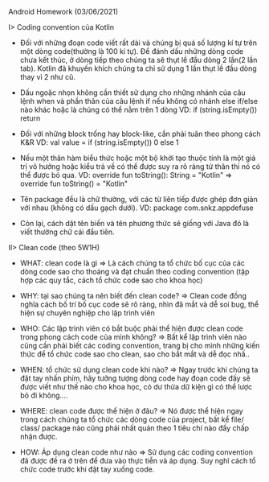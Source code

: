 Android Homework
(03/06/2021)

I> Coding convention của Kotlin
- Đối với những đoạn code viết rất dài và chúng bị quá số lượng kí tự trên một dòng code(thường là 100 kí tự). Để đánh dấu những dòng code chưa kết thúc, ở dòng tiếp theo chúng ta sẽ thụt lề đầu dòng 2 lần(2 lần tab).  Kotlin đã khuyến khích chúng ta chỉ sử dụng 1 lần thụt lề đầu dòng thay vì 2 như cũ.

- Dấu ngoặc nhọn không cần thiết sử dụng cho những nhánh của câu lệnh when và phần thân của câu lệnh if nếu không có nhánh else if/else nào khác hoặc là chúng có thể nằm trên 1 dòng
VD: if (string.isEmpty()) return

- Đối với những block trống hay block-like, cần phải tuân theo phong cách K&R
VD: val value = if (string.isEmpty()) 0 else 1

- Nếu một thân hàm biểu thức hoặc một bộ khởi tạo thuộc tính là một giá trị vô hướng hoặc kiểu trả về có thể được suy ra rõ ràng từ thân thì nó có thể được bỏ qua.
VD: override fun toString(): String = "Kotlin" 
        => override fun toString() = "Kotlin"

- Tên package đều là chữ thường, với các từ liên tiếp được ghép đơn giản với nhau (không có dấu gạch dưới).
VD: package com.snkz.appdefuse

- Còn lại, cách dặt tên biến và tên phương thức sẽ giống với Java đó là viết thường chữ cái đầu tiên.

II> Clean code (theo 5W1H)
- WHAT: clean code là gì
   => Là cách chúng ta tổ chức bố cục của các dòng code sao cho thoáng và đạt chuẩn         theo coding convention (tập hợp các quy tắc, cách tổ chức code sao cho khoa học)

- WHY: tại sao chúng ta nên biết đến clean code?
   => Clean code đồng nghĩa cách bố trí bố cục code sẽ rõ ràng, nhìn đã mắt và dễ soi 
        bug, thể hiện sự chuyên nghiệp cho lập trình viên

- WHO: Các lập trình viên có bắt buộc phải thể hiện được clean code trong phong cách               code của mình không?
   => Bất kể lập trình viên nào cũng cần phải biết các coding convention, trang bị cho           mình những kiến thức để tổ chức code sao cho clean, sao cho bắt mắt và dễ đọc nhấ..

- WHEN: tổ chức sử dụng clean code khi nào?
   => Ngay trước khi chúng ta đặt tay nhấn phím, hãy tưởng tượng dòng code hay đoạn          code  đấy sẽ được viết như thế nào cho khoa học, có dư thừa dữ kiện gì có thể               lược bỏ đi không....

- WHERE: clean code được thể hiện ở đâu?
   => Nó được thể hiện ngay trong cách chúng ta tổ chức các dòng code của project, bất 
      kể file/ class/ package nào cũng phải nhất quán theo 1 tiêu chí nào đấy chấp nhận       được.

- HOW: Áp dụng clean code như nào
   => Sử dụng các coding convention đã được đề ra ở trên để đưa vào thực tiễn và áp              dụng. Suy nghĩ cách tổ chức code trước khi đặt tay xuống code.

